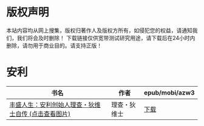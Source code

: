 # 版权声明

本站内容均从网上搜集，版权归著作人及版权方所有，如侵犯您的权益，请通知我们，我们将会及时删除！ 下载链接仅供宽带测试研究用途，请下载后在24小时内删除，请勿用于商业目的。请支持正版！

# 安利

| 书名 | 作者 | epub/mobi/azw3 |
| --- | --- | --- |
| [丰盛人生：安利创始人理查・狄维士自传 (点击查看图片)](https://www.dushupai.com/attachment/2024/06/01/187e416b003d2624.jpg) | 理查・狄维士 | [下载](https://url89.ctfile.com/f/31084289-1357007446-4f7db5?p=8866) |
